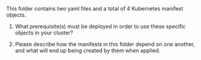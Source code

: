This folder contains two yaml files and a total of 4 Kubernetes manifest objects.

1. What prerequisite(s) must be deployed in order to use these specific objects in your cluster?

2. Please describe how the manifests in this folder depend on one another, and what will end up being created by them when applied.